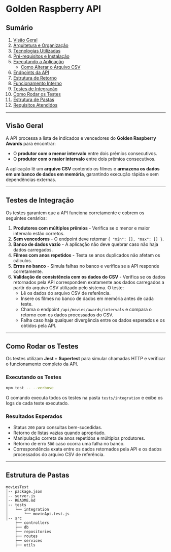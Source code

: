 # Golden Raspberry API

## Sumário

1. [Visão Geral](#visão-geral)  
2. [Arquitetura e Organização](#arquitetura-e-organização)  
3. [Tecnologias Utilizadas](#tecnologias-utilizadas)  
4. [Pré-requisitos e Instalação](#pré-requisitos-e-instalação)  
5. [Executando a Aplicação](#executando-a-aplicação)  
   - [Como Alterar o Arquivo CSV](#como-alterar-o-arquivo-csv)  
6. [Endpoints da API](#endpoints-da-api)  
7. [Estrutura de Retorno](#estrutura-de-retorno)  
8. [Funcionamento Interno](#funcionamento-interno)  
9. [Testes de Integração](#testes-de-integração)  
10. [Como Rodar os Testes](#como-rodar-os-testes)  
11. [Estrutura de Pastas](#estrutura-de-pastas)  
12. [Requisitos Atendidos](#requisitos-atendidos)  

---

## Visão Geral

A API processa a lista de indicados e vencedores do **Golden Raspberry Awards** para encontrar:  
- O **produtor com o menor intervalo** entre dois prêmios consecutivos.  
- O **produtor com o maior intervalo** entre dois prêmios consecutivos.  

A aplicação lê um **arquivo CSV** contendo os filmes e **armazena os dados em um banco de dados em memória**, garantindo execução rápida e sem dependências externas.

---

## Testes de Integração

Os testes garantem que a API funciona corretamente e cobrem os seguintes cenários:

1. **Produtores com múltiplos prêmios** - Verifica se o menor e maior intervalo estão corretos.
2. **Sem vencedores** - O endpoint deve retornar `{ "min": [], "max": [] }`.
3. **Banco de dados vazio** - A aplicação não deve quebrar caso não haja dados carregados.
4. **Filmes com anos repetidos** - Testa se anos duplicados não afetam os cálculos.
5. **Erros no banco** - Simula falhas no banco e verifica se a API responde corretamente.
6. **Validação de consistência com os dados do CSV** - Verifica se os dados retornados pela API correspondem exatamente aos dados carregados a partir do arquivo CSV utilizado pelo sistema. O teste:
   - Lê os dados do arquivo CSV de referência.
   - Insere os filmes no banco de dados em memória antes de cada teste.
   - Chama o endpoint `/api/movies/awards/intervals` e compara o retorno com os dados processados do CSV.
   - Falha caso haja qualquer divergência entre os dados esperados e os obtidos pela API.

---

## Como Rodar os Testes

Os testes utilizam **Jest + Supertest** para simular chamadas HTTP e verificar o funcionamento completo da API.

### **Executando os Testes**
```bash
npm test -- --verbose
```

O comando executa todos os testes na pasta `tests/integration` e exibe os logs de cada teste executado.

### **Resultados Esperados**
- Status `200` para consultas bem-sucedidas.
- Retorno de listas vazias quando apropriado.
- Manipulação correta de anos repetidos e múltiplos produtores.
- Retorno de erro `500` caso ocorra uma falha no banco.
- Correspondência exata entre os dados retornados pela API e os dados processados do arquivo CSV de referência.

---

## Estrutura de Pastas

```
moviesTest
│-- package.json
│-- server.js
│-- README.md
│-- tests
│   └── integration
│       └── movieApi.test.js
│-- src
    ├── controllers
    ├── db
    ├── repositories
    ├── routes
    ├── services
    ├── utils
```